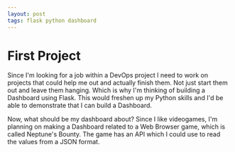 ```yaml
---
layout: post
tags: flask python dashboard
---
```

# First Project

Since I'm looking for a job within a DevOps project I need to work
on projects that could help me out and actually finish them. Not
just start them out and leave them hanging. Which is why I'm
thinking of building a Dashboard using Flask. This would freshen up
my Python skills and I'd be able to demonstrate that I can build a
Dashboard.

Now, what should be my dashboard about? Since I like videogames, I'm
planning on making a Dashboard related to a Web Browser game, which
is called Neptune's Bounty. The game has an API which I could use
to read the values from a JSON format.